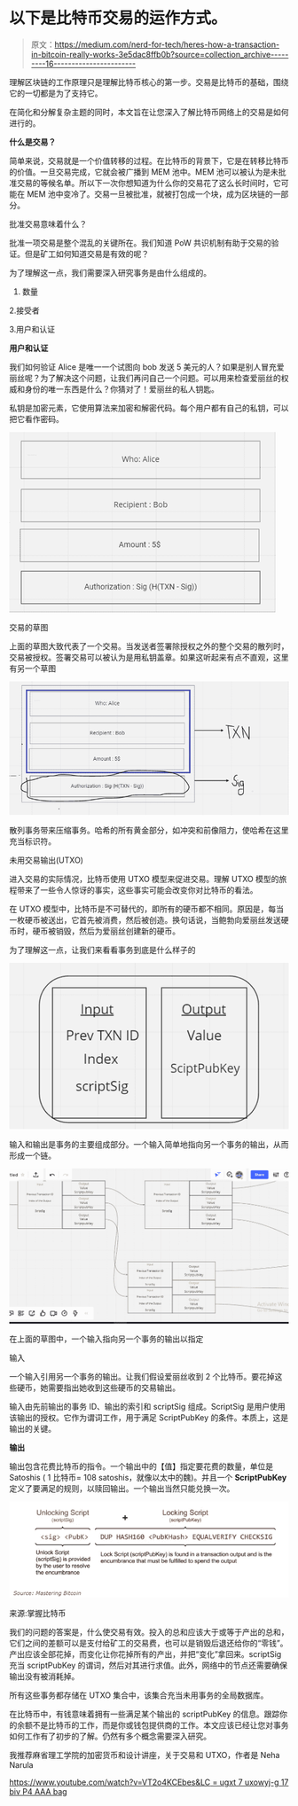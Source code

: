 # 以下是比特币交易的运作方式。

> 原文：<https://medium.com/nerd-for-tech/heres-how-a-transaction-in-bitcoin-really-works-3e5dac8ffb0b?source=collection_archive---------16----------------------->

理解区块链的工作原理只是理解比特币核心的第一步。交易是比特币的基础，围绕它的一切都是为了支持它。

在简化和分解复杂主题的同时，本文旨在让您深入了解比特币网络上的交易是如何进行的。

**什么是交易？**

简单来说，交易就是一个价值转移的过程。在比特币的背景下，它是在转移比特币的价值。一旦交易完成，它就会被广播到 MEM 池中。MEM 池可以被认为是未批准交易的等候名单。所以下一次你想知道为什么你的交易花了这么长时间时，它可能在 MEM 池中变冷了。交易一旦被批准，就被打包成一个块，成为区块链的一部分。

批准交易意味着什么？

批准一项交易是整个混乱的关键所在。我们知道 PoW 共识机制有助于交易的验证。但是矿工如何知道交易是有效的呢？

为了理解这一点，我们需要深入研究事务是由什么组成的。

1.  数量

2.接受者

3.用户和认证

**用户和认证**

我们如何验证 Alice 是唯一一个试图向 bob 发送 5 美元的人？如果是别人冒充爱丽丝呢？为了解决这个问题，让我们再问自己一个问题。可以用来检查爱丽丝的权威和身份的唯一东西是什么？你猜对了！爱丽丝的私人钥匙。

私钥是加密元素，它使用算法来加密和解密代码。每个用户都有自己的私钥，可以把它看作密码。

![](img/09a24bd8f80aa6b88170e8d225ab7c35.png)

交易的草图

上面的草图大致代表了一个交易。当发送者签署除授权之外的整个交易的散列时，交易被授权。签署交易可以被认为是用私钥盖章。如果这听起来有点不直观，这里有另一个草图

![](img/4fe37b8efdf20227ecbe869a1ca2327b.png)

散列事务带来压缩事务。哈希的所有黄金部分，如冲突和前像阻力，使哈希在这里充当标识符。

未用交易输出(UTXO)

进入交易的实际情况，比特币使用 UTXO 模型来促进交易。理解 UTXO 模型的旅程带来了一些令人惊讶的事实，这些事实可能会改变你对比特币的看法。

在 UTXO 模型中，比特币是不可替代的，即所有的硬币都不相同。原因是，每当一枚硬币被送出，它首先被消费，然后被创造。换句话说，当鲍勃向爱丽丝发送硬币时，硬币被销毁，然后为爱丽丝创建新的硬币。

为了理解这一点，让我们来看看事务到底是什么样子的

![](img/6c5a8c1339d27669a79c4adb0d6261f9.png)

输入和输出是事务的主要组成部分。一个输入简单地指向另一个事务的输出，从而形成一个链。

![](img/7a57092ea063ac4277920512876892ce.png)

在上面的草图中，一个输入指向另一个事务的输出以指定

输入

一个输入引用另一个事务的输出。让我们假设爱丽丝收到 2 个比特币。要花掉这些硬币，她需要指出她收到这些硬币的交易输出。

输入由先前输出的事务 ID、输出的索引和 scriptSig 组成。ScriptSig 是用户使用该输出的授权。它作为谓词工作，用于满足 ScriptPubKey 的条件。本质上，这是输出的关键。

**输出**

输出包含花费比特币的指令。一个输出中的【值】指定要花费的数量，单位是 Satoshis ( 1 比特币= 108 satoshis，就像以太中的魏)。并且一个 **ScriptPubKey** 定义了要满足的规则，以赎回输出。一个输出当然只能兑换一次。

![](img/ea26d4e4da87a487b74d7085ee27e741.png)

来源:掌握比特币

我们的问题的答案是，什么使交易有效。投入的总和应该大于或等于产出的总和，它们之间的差额可以是支付给矿工的交易费，也可以是销毁后退还给你的“零钱”。产出应该全部花掉，而变化让你花掉所有的产出，并把“变化”拿回来。scriptSig 充当 scriptPubKey 的谓词，然后对其进行求值。此外，网络中的节点还需要确保输出没有被消耗掉。

所有这些事务都存储在 UTXO 集合中，该集合充当未用事务的全局数据库。

在比特币中，有钱意味着拥有一些满足某个输出的 scriptPubKey 的信息。跟踪你的余额不是比特币的工作，而是你或钱包提供商的工作。本文应该已经让您对事务如何工作有了初步的了解。仍然有多个概念需要深入研究。

我推荐麻省理工学院的加密货币和设计讲座，关于交易和 UTXO，作者是 Neha Narula

[https://www.youtube.com/watch?v=VT2o4KCEbes&LC = ugxt 7 uxowyj-g 17 biv P4 AAA bag](https://www.youtube.com/watch?v=VT2o4KCEbes&lc=UgxT7uXoWyj-g17BIvp4AaABAg)